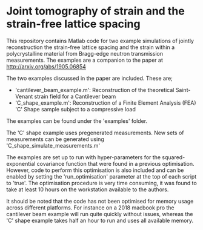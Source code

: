 # Joint tomography of strain and the strain-free lattice spacing 
This repository contains Matlab code for two example simulations of jointly reconstruction the strain-free lattice spacing and the strain within a polycrystalline material from Bragg-edge neutron transmission measurements. The examples are a companion to the paper at http://arxiv.org/abs/1905.06854

The two examples discussed in the paper are included. These are;
- 'cantilever_beam_example.m': Reconstruction of the theoretical Saint-Venant strain field for a Cantilever beam
- 'C_shape_example.m': Reconstruction of a Finite Element Analysis (FEA) 'C' Shape sample subject to a compressive load

The examples can be found under the 'examples' folder.

The 'C' shape example uses pregenerated measurements. New sets of measurements can be generated using 'C_shape_simulate_measurements.m'

The examples are set up to run with hyper-parameters for the squared-exponential covariance function that were found in a previous optimisation. However, code to perform this optimisation is also included and can be enabled by setting the 'run_optimisation' parameter at the top of each script to 'true'. The optimisation procedure is very time consuming, it was found to take at least 10 hours on the workstation available to the authors.

It should be noted that the code has not been optimised for memory usage across different platforms. For instance on a 2018 macbook pro the cantilever beam example will run quite quickly without issues, whereas the 'C' shape example takes half an hour to run and uses all available memory.

